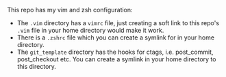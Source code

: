 This repo has my vim and zsh configuration:
- The ```.vim``` directory has a ```vimrc``` file, just creating a soft link to this repo's ```.vim``` file in your home directory would make it work.
- There is a ```.zshrc``` file which you can create a symlink for in your home directory.
- The ```git_template``` directory has the hooks for ctags, i.e. post_commit, post_checkout etc. You can create a symlink in your home directory to this directory.
